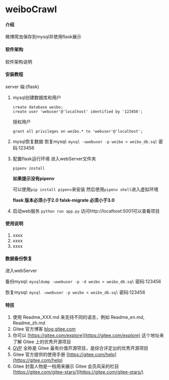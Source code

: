 # weiboCrawl

#### 介绍
微博爬虫保存到mysql并使用flask展示

#### 软件架构
软件架构说明


#### 安装教程

server 端:(flask)
1.  mysql创建数据库和用户
    ```
    create database weibo;
    create user 'webuser'@'localhost' identified by '123456';
    ```
    授权用户
    ```
    grant all privileges on weibo.* to 'webuser'@'localhost';
    ```

2.  mysql恢复数据
    恢复mysql: ```mysql -uwebuser -p weibo < weibo_db.sql``` 密码:123456

3.  配置flask运行环境
    进入webServer文件夹
    ```
    pipenv install
    ```
    
    **如果提示没有pipenv**

    可以使用```pip install pipenv```来安装
    然后使用```pipenv shell```进入虚拟环境

    **flask 版本必须小于2.0 falsk-migrate 必须小于3.0**
4.  启动web服务
    ```python run app.py```
    访问http://localhost:5001可以查看项目

#### 使用说明

1.  xxxx
2.  xxxx
3.  xxxx

#### 数据备份恢复

进入webServer

备份mysql: ```mysqldump -uwebuser -p -d weibo > weibo_db.sql``` 密码:123456

恢复mysql: ```mysql -uwebuser -p weibo < weibo_db.sql``` 密码:123456


#### 特技

1.  使用 Readme\_XXX.md 来支持不同的语言，例如 Readme\_en.md, Readme\_zh.md
2.  Gitee 官方博客 [blog.gitee.com](https://blog.gitee.com)
3.  你可以 [https://gitee.com/explore](https://gitee.com/explore) 这个地址来了解 Gitee 上的优秀开源项目
4.  [GVP](https://gitee.com/gvp) 全称是 Gitee 最有价值开源项目，是综合评定出的优秀开源项目
5.  Gitee 官方提供的使用手册 [https://gitee.com/help](https://gitee.com/help)
6.  Gitee 封面人物是一档用来展示 Gitee 会员风采的栏目 [https://gitee.com/gitee-stars/](https://gitee.com/gitee-stars/)
